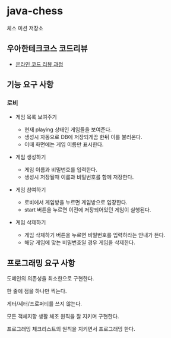 # java-chess

체스 미션 저장소

## 우아한테크코스 코드리뷰

- [온라인 코드 리뷰 과정](https://github.com/woowacourse/woowacourse-docs/blob/master/maincourse/README.md)

## 기능 요구 사항
### 로비
 - 게임 목록 보여주기
    - 현재 playing 상태인 게임들을 보여준다.
    - 생성시 자동으로 DB에 저장되게끔 한뒤 이를 불러온다.
    - 이때 화면에는 게임 이름만 표시한다.
 
- 게임 생성하기
    - 게임 이름과 비밀번호를 입력한다.
    - 생성시 저장될때 이름과 비밀번호를 함께 저장한다.
  
 - 게임 참여하기
    - 로비에서 게임방을 누르면 게임방으로 입장한다.
    - start 버튼을 누르면 이전에 저장되어있던 게임이 실행된다.

 - 게임 삭제하기
    - 게임 삭제하기 버튼을 누르면 비밀번호를 입력하라는 안내가 뜬다.
    - 해당 게임에 맞는 비밀번호일 경우 게임을 삭제한다.

## 프로그래밍 요구 사항

도메인의 의존성을 최소한으로 구현한다.

한 줄에 점을 하나만 찍는다.

게터/세터/프로퍼티를 쓰지 않는다.

모든 객체지향 생활 체조 원칙을 잘 지키며 구현한다.

프로그래밍 체크리스트의 원칙을 지키면서 프로그래밍 한다.

